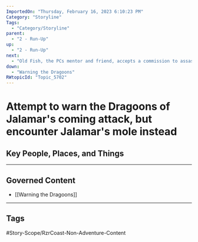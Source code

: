```yaml
---
ImportedOn: "Thursday, February 16, 2023 6:10:23 PM"
Category: "Storyline"
Tags:
  - "Category/Storyline"
parent:
  - "2 - Run-Up"
up:
  - "2 - Run-Up"
next:
  - "Old Fish, the PCs mentor and friend, accepts a commission to assassinate them"
down:
  - "Warning the Dragoons"
RWtopicId: "Topic_5702"
---
```

# Attempt to warn the Dragoons of Jalamar's coming attack, but encounter Jalamar's mole instead
## Key People, Places, and Things
---
## Governed Content
- [[Warning the Dragoons]]


---
## Tags
#Story-Scope/RzrCoast-Non-Adventure-Content

